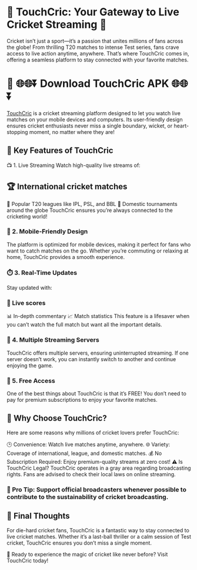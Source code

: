 # 🏏 TouchCric: Your Gateway to Live Cricket Streaming 🏏

Cricket isn’t just a sport—it’s a passion that unites millions of fans across the globe! From thrilling T20 matches to intense Test series, fans crave access to live action anytime, anywhere. That’s where TouchCric comes in, offering a seamless platform to stay connected with your favorite matches.

# 🎯 🌐🌐⏬ Download TouchCric APK 🌐🌐⏬
<a href="https://touchcric-live.com">TouchCric</a> is a cricket streaming platform designed to let you watch live matches on your mobile devices and computers. Its user-friendly design ensures cricket enthusiasts never miss a single boundary, wicket, or heart-stopping moment, no matter where they are!

## 🌟 Key Features of TouchCric
📺 1. Live Streaming
Watch high-quality live streams of:

## 🏆 International cricket matches
🎇 Popular T20 leagues like IPL, PSL, and BBL
🏏 Domestic tournaments around the globe
TouchCric ensures you’re always connected to the cricketing world!

### 📱 2. Mobile-Friendly Design
The platform is optimized for mobile devices, making it perfect for fans who want to catch matches on the go. Whether you’re commuting or relaxing at home, TouchCric provides a smooth experience.

### ⏱️ 3. Real-Time Updates
Stay updated with:

### 🔴 Live scores
📊 In-depth commentary
📈 Match statistics
This feature is a lifesaver when you can’t watch the full match but want all the important details.

### 🔄 4. Multiple Streaming Servers
TouchCric offers multiple servers, ensuring uninterrupted streaming. If one server doesn’t work, you can instantly switch to another and continue enjoying the game.

### 🎁 5. Free Access
One of the best things about TouchCric is that it’s FREE! You don’t need to pay for premium subscriptions to enjoy your favorite matches.

## 🤔 Why Choose TouchCric?
Here are some reasons why millions of cricket lovers prefer TouchCric:

🕒 Convenience: Watch live matches anytime, anywhere.
🌐 Variety: Coverage of international, league, and domestic matches.
💰 No Subscription Required: Enjoy premium-quality streams at zero cost!
⚠️ Is TouchCric Legal?
TouchCric operates in a gray area regarding broadcasting rights. Fans are advised to check their local laws on online streaming.

### 🛑 Pro Tip: Support official broadcasters whenever possible to contribute to the sustainability of cricket broadcasting.

## 🏅 Final Thoughts
For die-hard cricket fans, TouchCric is a fantastic way to stay connected to live cricket matches. Whether it’s a last-ball thriller or a calm session of Test cricket, TouchCric ensures you don’t miss a single moment.

🎉 Ready to experience the magic of cricket like never before? Visit TouchCric today!
